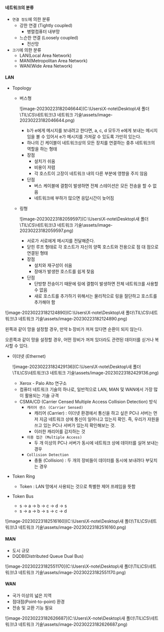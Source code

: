 #### 네트워크의 분류

- `연결 정도`에 의한 분류
  - 강한 연결 (Tightly coupled)
    - 병렬컴퓨터 내부망
  - 느슨한 연결 (Loosely coupled)
    - 전산망
- `크기`에 의한 분류
  - LAN(Local Area Network)
  - MAN(Metropolitan Area Network)
  - WAN(Wide Area Network)



#### LAN

- Topology

  - 버스형

    ![image-20230223182046644](C:\Users\X-note\Desktop\새 폴더\TIL\CS\네트워크\3 네트워크 기술\assets/image-20230223182046644.png)

    - b가 e에게 메시지를 보내려고 한다면, a, c, d 모두가 e에게 보내는 메시지임을 볼 수 있어서 e가 메시지를 가져갈 수 있도록 가만히 있는다.
    - 하나의 긴 케이블이 네트워크상의 모든 장치를 연결하는 중추 네트워크의 역할을 하는 형태
    - 장점
      - 설치가 쉬움
      - 비용이 저렴
      - 각 호스트이 고장이 네트워크 내의 다른 부분에 영향을 주지 않음
    - 단점
      - 버스 케이블에 결함이 발생하면 전체 스테이션은 모든 전송을 할 수 없음
      - 네트워크에 부하가 많으면 응답시간이 늦어짐

  - 링형

    ![image-20230223182059597](C:\Users\X-note\Desktop\새 폴더\TIL\CS\네트워크\3 네트워크 기술\assets/image-20230223182059597.png)

    - 서로가 서로에게 메시지를 전달해준다.
    - 닫힌 루프 형태로 각 호스트가 자신의 양쪽 호스트와 전용으로 점 대 점으로 연결된 형태
    - 장점
      - 설치와 재구성이 쉬움
      - 장애가 발생한 호스트를 쉽게 찾음
    - 단점
      - 단방향 전송이기 때문에 링에 결함이 발생하면 전체 네트워크를 사용할 수 없음
      - 새로 호스트를 추가하기 위해서는 물리적으로 링을 절단하고 호스트를 추가해야 함

![image-20230223182124890](C:\Users\X-note\Desktop\새 폴더\TIL\CS\네트워크\3 네트워크 기술\assets/image-20230223182124890.png)

왼쪽과 같이 망을 설정할 경우, 만약 b 장비가 꺼져 있다면 순환이 되지 않는다.

오른쪽과 같이 망을 설정할 경우, 어떤 장비가 꺼져 있더라도 관련된 데이터를 싣거나 복사할 수 있다.



- 이더넷 (Ethernet)

  ![image-20230223182429136](C:\Users\X-note\Desktop\새 폴더\TIL\CS\네트워크\3 네트워크 기술\assets/image-20230223182429136.png)

  - Xerox - Palo Alto 연구소
  - 컴퓨터 네트워크 기술의 하나로, 일반적으로 LAN, MAN 및 WAN에서 가장 많이 활용되는 기술 규격
  - CSMA/CD (Carrier Censed Multiple Access Collision Detection) 방식
    - `캐리어 센스 (Carrier Sensed) `
      - 캐리어 (Carrier) : 이더넷 환경에서 통신을 하고 싶은 PC나 서버는 먼저 지금 네트워크 상에 통신이 일어나고 있는지 확인. 즉, 우리가 자원을 쓰고 있는 PC나 서버가 있는지 확인해보는 것.
      - 이러한 캐리어를 감지하는 것
    - `이중 접근 (Multiple Access)`
      - 두 개 이상의 PC나 서버가 동시에 네트워크 상에 데이터를 실어 보내는 경우 
    - `Collision Detection`
      - 충돌 (Collision) : 두 개의 장비들이 데이터를 동시에 보내려다 부딪치는 경우

- Token Ring

  - Token : LAN 망에서 사용되는 것으로 특별한 제어 프레임을 뜻함

- Token Bus

  - s → a → b → c → d → s
  - s → a → b → s → c → d

![image-20230223182516160](C:\Users\X-note\Desktop\새 폴더\TIL\CS\네트워크\3 네트워크 기술\assets/image-20230223182516160.png)





#### MAN

- 도시 규모
- DQDB(Distributed Queue Dual Bus)

![image-20230223182551170](C:\Users\X-note\Desktop\새 폴더\TIL\CS\네트워크\3 네트워크 기술\assets/image-20230223182551170.png)



#### WAN

- 국가 이상의 넓은 지역
- 점대점(Point-to-point) 환경
- 전송 및 교환 기능 필요

![image-20230223182626687](C:\Users\X-note\Desktop\새 폴더\TIL\CS\네트워크\3 네트워크 기술\assets/image-20230223182626687.png)

